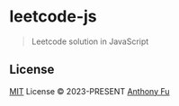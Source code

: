 # leetcode-js

> Leetcode solution in JavaScript

## License

[MIT](./LICENSE) License © 2023-PRESENT [Anthony Fu](https://github.com/antfu)

<!-- Badges -->
